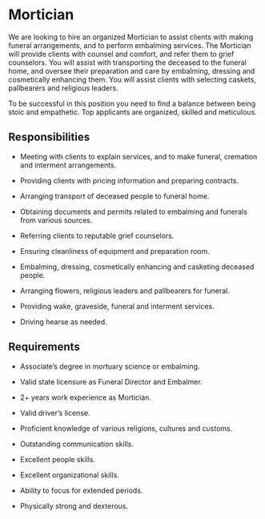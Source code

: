 # Mortician

We are looking to hire an organized Mortician to assist clients with making funeral arrangements, and to perform embalming services. The Mortician will provide clients with counsel and comfort, and refer them to grief counselors. You will assist with transporting the deceased to the funeral home, and oversee their preparation and care by embalming, dressing and cosmetically enhancing them. You will assist clients with selecting caskets, pallbearers and religious leaders.

To be successful in this position you need to find a balance between being stoic and empathetic. Top applicants are organized, skilled and meticulous.

## Responsibilities

* Meeting with clients to explain services, and to make funeral, cremation and interment arrangements.

* Providing clients with pricing information and preparing contracts.

* Arranging transport of deceased people to funeral home.

* Obtaining documents and permits related to embalming and funerals from various sources.

* Referring clients to reputable grief counselors.

* Ensuring cleanliness of equipment and preparation room.

* Embalming, dressing, cosmetically enhancing and casketing deceased people.

* Arranging flowers, religious leaders and pallbearers for funeral.

* Providing wake, graveside, funeral and interment services.

* Driving hearse as needed.

## Requirements

* Associate’s degree in mortuary science or embalming.

* Valid state licensure as Funeral Director and Embalmer.

* 2+ years work experience as Mortician.

* Valid driver’s license.

* Proficient knowledge of various religions, cultures and customs.

* Outstanding communication skills.

* Excellent people skills.

* Excellent organizational skills.

* Ability to focus for extended periods.

* Physically strong and dexterous.

